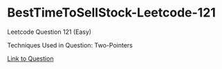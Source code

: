 # BestTimeToSellStock-Leetcode-121

Leetcode Question 121 (Easy)

Techniques Used in Question:
Two-Pointers

[Link to Question](https://leetcode.com/problems/best-time-to-buy-and-sell-stock/)
